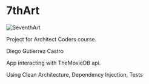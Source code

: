 # 7thArt
![SeventhArt](https://i.ibb.co/xDp2V5w/7th-art-logo-circle-200.png)

Project for Architect Coders course. 

Diego Gutierrez Castro

App interacting with TheMovieDB api. 

Using Clean Architecture, Dependency Injection, Tests
